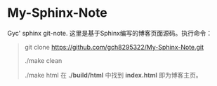 # My-Sphinx-Note
Gyc' sphinx git-note.
这里是基于Sphinx编写的博客页面源码。执行命令：
> git clone https://github.com/gch8295322/My-Sphinx-Note.git
> 
> ./make clean
> 
> ./make html
在 **./build/html** 中找到 **index.html** 即为博客主页。
